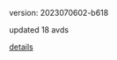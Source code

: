 version: 2023070602-b618

updated 18 avds

[details](https://github.com/0x74f917491bfa7ebfa379/ali_avd_db/blob/master/change_log/2023/07/06/02/b618.txt)